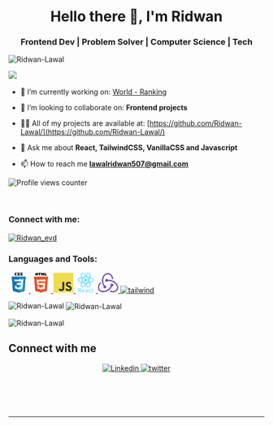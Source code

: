 
<h1 align="center">Hello there 👋, I'm Ridwan</h1>
<h3 align="center">Frontend Dev | Problem Solver | Computer Science | Tech</h3>


<p align="left"> <img src="https://komarev.com/ghpvc/?username=Ridwan-Lawal&label=Profile%20views&color=0e75b6&style=flat" alt="Ridwan-Lawal" /> </p>

<p align="left"> <a href="https://github.com/ryo-ma/github-profile-trophy"><img src="https://github-profile-trophy.vercel.app/?username=Ridwan-Lawal alt="Ridwan-Lawal" /></a> </p>


- 🔭 I’m currently working on: [World - Ranking](https://world-ranking-one.vercel.app/)

- 👯 I’m looking to collaborate on: **Frontend projects**

- 👨‍💻 All of my projects are available at: [https://github.com/Ridwan-Lawal/](https://github.com/Ridwan-Lawal/)

- 💬 Ask me about **React, TailwindCSS, VanillaCSS and Javascript**

- 📫 How to reach me **lawalridwan507@gmail.com**
  

![Profile views counter](https://komarev.com/ghpvc/?username=Ridwan-Lawal&&style=flat-square)  
  

<br/>  



<h3 align="left">Connect with me:</h3>
<p align="left">

<a href="https://twitter.com/Ridwan_evd" target="blank"><img align="center" src="https://raw.githubusercontent.com/rahuldkjain/github-profile-readme-generator/master/src/images/icons/Social/twitter.svg" alt="Ridwan_evd" height="30" width="40" /></a>
</p>

<h3 align="left">Languages and Tools:</h3>
<p align="left"> <a href="https://www.w3schools.com/css/" target="_blank" rel="noreferrer"> <img src="https://raw.githubusercontent.com/devicons/devicon/master/icons/css3/css3-original-wordmark.svg" alt="css3" width="40" height="40"/> </a>  <a href="https://www.w3.org/html/" target="_blank" rel="noreferrer"> <img src="https://raw.githubusercontent.com/devicons/devicon/master/icons/html5/html5-original-wordmark.svg" alt="html5" width="40" height="40"/> </a> <a href="https://developer.mozilla.org/en-US/docs/Web/JavaScript" target="_blank" rel="noreferrer"> <img src="https://raw.githubusercontent.com/devicons/devicon/master/icons/javascript/javascript-original.svg" alt="javascript" width="40" height="40"/> </a>   <a href="https://reactjs.org/" target="_blank" rel="noreferrer"> <img src="https://raw.githubusercontent.com/devicons/devicon/master/icons/react/react-original-wordmark.svg" alt="react" width="40" height="40"/> </a> <a href="https://redux.js.org" target="_blank" rel="noreferrer"> <img src="https://raw.githubusercontent.com/devicons/devicon/master/icons/redux/redux-original.svg" alt="redux" width="40" height="40"/> </a> <a href="https://tailwindcss.com/" target="_blank" rel="noreferrer"> <img src="https://www.vectorlogo.zone/logos/tailwindcss/tailwindcss-icon.svg" alt="tailwind" width="40" height="40"/> </a> </p>

<p><img align="left" src="https://github-readme-stats.vercel.app/api/top-langs?username=Ridwan-Lawal&show_icons=true&locale=en&layout=compact" alt="Ridwan-Lawal" /></p>

<p>&nbsp;<img align="center" src="https://github-readme-stats.vercel.app/api?username=Ridwan-Lawal&show_icons=true&locale=en" alt="Ridwan-Lawal" /></p>

<p><img align="center" src="https://github-readme-streak-stats.herokuapp.com/?user=Ridwan-Lawal&" alt="Ridwan-Lawal" /></p>

## Connect with me  
<div align="center">
<a href="https://www.linkedin.com/in/ridwan-lawal-162284257/" target="_blank">
<img src=https://img.shields.io/badge/github-%2324292e.svg?&style=for-the-badge&logo=linkedin&logoColor=white alt=Linkedin style="margin-bottom: 5px;" />
</a>
<a href="https://twitter.com/Ridwan_evd" target="_blank">
<img src=https://img.shields.io/badge/twitter-%2300acee.svg?&style=for-the-badge&logo=twitter&logoColor=white alt=twitter style="margin-bottom: 5px;" />
</a>  
</div>  
  



  

<br/>  

  

<br/>  

  

<br/>  


<br />

----

